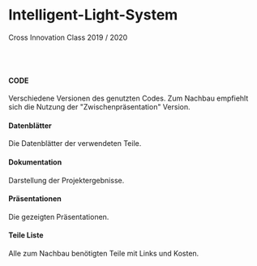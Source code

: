 # Intelligent-Light-System
Cross Innovation Class 2019 / 2020

<br />
<br />

#### CODE
Verschiedene Versionen des genutzten Codes. 
Zum Nachbau empfiehlt sich die Nutzung der "Zwischenpräsentation" Version.
<br />
#### Datenblätter
Die Datenblätter der verwendeten Teile.
<br />
#### Dokumentation
Darstellung der Projektergebnisse.
<br />
#### Präsentationen
Die gezeigten Präsentationen.
<br />
#### Teile Liste
Alle zum Nachbau benötigten Teile mit Links und Kosten.
